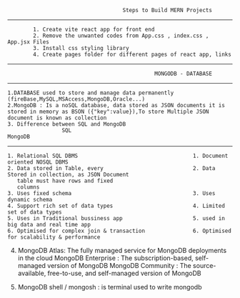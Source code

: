 


                                        Steps to Build MERN Projects
-------------------------------------------------------------------------------------------------------------------------------------------------
            1. Create vite react app for front end
            2. Remove the unwanted codes from App.css , index.css , App.jsx Files
            3. Install css styling library
            4. Create pages folder for different pages of react app, links    


















---------------------------------------------------------------------------------------------------------------------------------------------------

                                                  MONGODB - DATABASE

---------------------------------------------------------------------------------------------------------------------------------------------------

    1.DATABASE used to store and manage data permanently (fireBase,MySQL,MSAccess,MongoDB,Oracle...)
    2.MongoDB : Is a noSQL database, data stored as JSON documents it is stored in memory as BSON ({"key":value}),To store Multiple JSON document is known as collection
    3. Difference between SQL and MongoDB
                     SQL                                                  MongoDB
------------------------------------------------------------------------------------------------------------------------------------------
    1. Relational SQL DBMS                                    1. Document oriented NOSQL DBMS
    2. Data stored in Table, every                            2. Data Stored in collection, as JSON Document
       table must have rows and fixed
       columns
    3. Uses fixed schema                                      3. Uses dynamic schema 
    4. Support rich set of data types                         4. Limited set of data types
    5. Uses in Traditional bussiness app                      5. used in big data and real time app
    6. Optimised for complex join & transaction               6. Optimised for scalability & performance
    
 4. MongoDB Atlas: The fully managed service for MongoDB deployments in the cloud
    MongoDB Enterprise  : The subscription-based, self-managed version of MongoDB
    MongoDB Community  : The source-available, free-to-use, and self-managed version of MongoDB

5. MongoDB shell / mongosh : is terminal used to write mongodb
